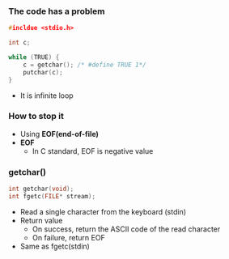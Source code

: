 ### The code has a problem
```c
#incldue <stdio.h>

int c;

while (TRUE) {
    c = getchar(); /* #define TRUE 1*/
    putchar(c);
}
```
- It is infinite loop

### How to stop it
- Using **EOF(end-of-file)**
- **EOF**
  - In C standard, EOF is negative value



### getchar()
```c
int getchar(void);
int fgetc(FILE* stream);
```
- Read a single character from the keyboard (stdin)
- Return value
  - On success, return the ASCII code of the read character
  - On failure, return EOF
- Same as fgetc(stdin)

